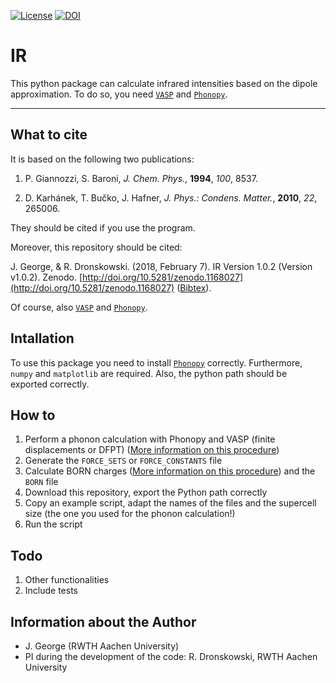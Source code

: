 [![License](https://img.shields.io/badge/License-BSD%203--Clause-blue.svg)](https://github.com/JaGeo/IR/blob/master/LICENSE) [![DOI](https://zenodo.org/badge/101991065.svg)](https://zenodo.org/badge/latestdoi/101991065)

# IR
This python package can calculate infrared intensities based on the dipole approximation. To do so, you need [```VASP```](https://www.vasp.at/) and [```Phonopy```](https://github.com/atztogo/phonopy). 
<hr></hr>

What to cite
------------
It is based on the following two publications: 

1. P. Giannozzi, S. Baroni, *J. Chem. Phys.*, **1994**, *100*, 8537. 

2. D. Karhánek, T. Bučko, J. Hafner, *J. Phys.: Condens. Matter.*, **2010**, *22*, 265006.

They should be cited if you use the program. 

Moreover, this repository should be cited: 

J. George, & R. Dronskowski. (2018, February 7). IR Version 1.0.2 (Version v1.0.2). Zenodo. [http://doi.org/10.5281/zenodo.1168027](http://doi.org/10.5281/zenodo.1168027)  ([Bibtex](https://zenodo.org/record/1168027/export/hx)). 

Of course, also [```VASP```](https://www.vasp.at/) and [```Phonopy```](https://github.com/atztogo/phonopy).

Intallation
-----------
To use this package you need to install [```Phonopy```](https://github.com/atztogo/phonopy) correctly. Furthermore, ```numpy``` and ```matplotlib``` are required. Also, the python path should be exported correctly.

How to
--------
1. Perform a phonon calculation with Phonopy and VASP (finite displacements or DFPT) ([More information on this procedure](https://atztogo.github.io/phonopy/procedure.html))
2. Generate the ```FORCE_SETS``` or ```FORCE_CONSTANTS``` file
3. Calculate BORN charges ([More information on this procedure](https://atztogo.github.io/phonopy/procedure.html)) and the ```BORN``` file
4. Download this repository, export the Python path correctly
5. Copy an example script, adapt the names of the files and the supercell size (the one you used for the phonon calculation!)
6. Run the script


Todo
--------
1. Other functionalities
2. Include tests

Information about the Author
--------

- J. George (RWTH Aachen University)
- PI during the development of the code: R. Dronskowski, RWTH Aachen University

